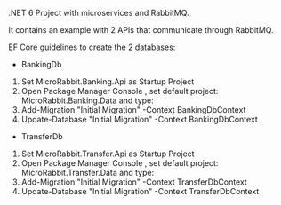.NET 6 Project with  microservices and RabbitMQ.

It contains an example with 2 APIs that communicate through RabbitMQ.

EF Core guidelines to create the 2 databases:

- BankingDb
1) Set MicroRabbit.Banking.Api as Startup Project
2) Open Package Manager Console , set default project: MicroRabbit.Banking.Data and type:
3) Add-Migration "Initial Migration" -Context BankingDbContext
4) Update-Database "Initial Migration" -Context BankingDbContext

- TransferDb
1) Set MicroRabbit.Transfer.Api as Startup Project
2) Open Package Manager Console , set default project: MicroRabbit.Transfer.Data and type:
3) Add-Migration "Initial Migration" -Context TransferDbContext
4) Update-Database "Initial Migration" -Context TransferDbContext
